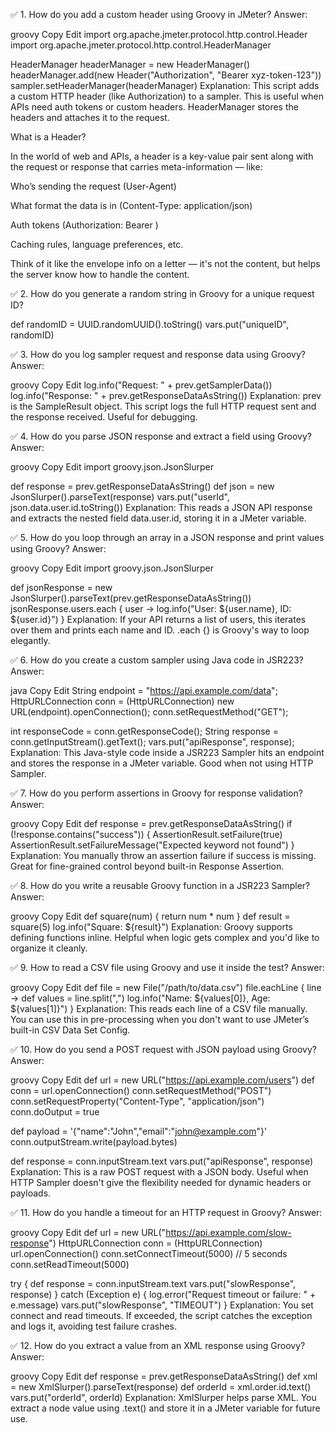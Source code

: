 ✅ 1. How do you add a custom header using Groovy in JMeter?
Answer:

groovy
Copy
Edit
import org.apache.jmeter.protocol.http.control.Header
import org.apache.jmeter.protocol.http.control.HeaderManager

HeaderManager headerManager = new HeaderManager()
headerManager.add(new Header("Authorization", "Bearer xyz-token-123"))
sampler.setHeaderManager(headerManager)
Explanation:
This script adds a custom HTTP header (like Authorization) to a sampler. This is useful when APIs need auth tokens or custom headers. HeaderManager stores the headers and attaches it to the request.

What is a Header?

In the world of web and APIs, a header is a key-value pair sent along with the request or response that carries meta-information — like:

Who’s sending the request (User-Agent)

What format the data is in (Content-Type: application/json)

Auth tokens (Authorization: Bearer <token>)

Caching rules, language preferences, etc.

Think of it like the envelope info on a letter — it's not the content, but helps the server know how to handle the content.


✅ 2. How do you generate a random string in Groovy for a unique request ID?


def randomID = UUID.randomUUID().toString()
vars.put("uniqueID", randomID)

✅ 3. How do you log sampler request and response data using Groovy?
Answer:

groovy
Copy
Edit
log.info("Request: " + prev.getSamplerData())
log.info("Response: " + prev.getResponseDataAsString())
Explanation:
prev is the SampleResult object. This script logs the full HTTP request sent and the response received. Useful for debugging.

✅ 4. How do you parse JSON response and extract a field using Groovy?
Answer:

groovy
Copy
Edit
import groovy.json.JsonSlurper

def response = prev.getResponseDataAsString()
def json = new JsonSlurper().parseText(response)
vars.put("userId", json.data.user.id.toString())
Explanation:
This reads a JSON API response and extracts the nested field data.user.id, storing it in a JMeter variable.

✅ 5. How do you loop through an array in a JSON response and print values using Groovy?
Answer:

groovy
Copy
Edit
import groovy.json.JsonSlurper

def jsonResponse = new JsonSlurper().parseText(prev.getResponseDataAsString())
jsonResponse.users.each { user ->
    log.info("User: ${user.name}, ID: ${user.id}")
}
Explanation:
If your API returns a list of users, this iterates over them and prints each name and ID. .each {} is Groovy's way to loop elegantly.

✅ 6. How do you create a custom sampler using Java code in JSR223?
Answer:

java
Copy
Edit
String endpoint = "https://api.example.com/data";
HttpURLConnection conn = (HttpURLConnection) new URL(endpoint).openConnection();
conn.setRequestMethod("GET");

int responseCode = conn.getResponseCode();
String response = conn.getInputStream().getText();
vars.put("apiResponse", response);
Explanation:
This Java-style code inside a JSR223 Sampler hits an endpoint and stores the response in a JMeter variable. Good when not using HTTP Sampler.

✅ 7. How do you perform assertions in Groovy for response validation?
Answer:

groovy
Copy
Edit
def response = prev.getResponseDataAsString()
if (!response.contains("success")) {
    AssertionResult.setFailure(true)
    AssertionResult.setFailureMessage("Expected keyword not found")
}
Explanation:
You manually throw an assertion failure if success is missing. Great for fine-grained control beyond built-in Response Assertion.

✅ 8. How do you write a reusable Groovy function in a JSR223 Sampler?
Answer:

groovy
Copy
Edit
def square(num) {
    return num * num
}
def result = square(5)
log.info("Square: ${result}")
Explanation:
Groovy supports defining functions inline. Helpful when logic gets complex and you'd like to organize it cleanly.


✅ 9. How to read a CSV file using Groovy and use it inside the test?
Answer:

groovy
Copy
Edit
def file = new File("/path/to/data.csv")
file.eachLine { line ->
    def values = line.split(",")
    log.info("Name: ${values[0]}, Age: ${values[1]}")
}
Explanation:
This reads each line of a CSV file manually. You can use this in pre-processing when you don't want to use JMeter’s built-in CSV Data Set Config.

✅ 10. How do you send a POST request with JSON payload using Groovy?
Answer:

groovy
Copy
Edit
def url = new URL("https://api.example.com/users")
def conn = url.openConnection()
conn.setRequestMethod("POST")
conn.setRequestProperty("Content-Type", "application/json")
conn.doOutput = true

def payload = '{"name":"John","email":"john@example.com"}'
conn.outputStream.write(payload.bytes)

def response = conn.inputStream.text
vars.put("apiResponse", response)
Explanation:
This is a raw POST request with a JSON body. Useful when HTTP Sampler doesn't give the flexibility needed for dynamic headers or payloads.

✅ 11. How do you handle a timeout for an HTTP request in Groovy?
Answer:

groovy
Copy
Edit
def url = new URL("https://api.example.com/slow-response")
HttpURLConnection conn = (HttpURLConnection) url.openConnection()
conn.setConnectTimeout(5000) // 5 seconds
conn.setReadTimeout(5000)

try {
    def response = conn.inputStream.text
    vars.put("slowResponse", response)
} catch (Exception e) {
    log.error("Request timeout or failure: " + e.message)
    vars.put("slowResponse", "TIMEOUT")
}
Explanation:
You set connect and read timeouts. If exceeded, the script catches the exception and logs it, avoiding test failure crashes.

✅ 12. How do you extract a value from an XML response using Groovy?
Answer:

groovy
Copy
Edit
def response = prev.getResponseDataAsString()
def xml = new XmlSlurper().parseText(response)
def orderId = xml.order.id.text()
vars.put("orderId", orderId)
Explanation:
XmlSlurper helps parse XML. You extract a node value using .text() and store it in a JMeter variable for future use.





